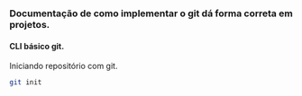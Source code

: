 ### Documentação de como implementar o git dá forma correta em projetos.

#### CLI básico git.
Iniciando repositório com git.
~~~bash
git init
~~~
